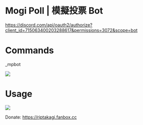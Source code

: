 # Mogi Poll | 模擬投票 Bot

https://discord.com/api/oauth2/authorize?client_id=715063400203288617&permissions=3072&scope=bot

# Commands
_mpbot

![](https://i.imgur.com/3PizStV.png)

# Usage

![](https://i.imgur.com/0XqRJNU.png)

Donate: https://riptakagi.fanbox.cc
